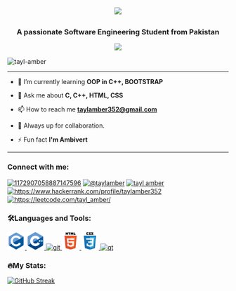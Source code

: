 <h1 align="center">
<h1 align="center">
    <img src="https://readme-typing-svg.herokuapp.com/?font=Times&size=35&center=true&vCenter=true&width=500&height=70&duration=4000&lines=Hi+There!+👋;+I'm+Tayl+Amber!;" />
</h1>
</h1>
<h3 align="center">A passionate Software Engineering Student from Pakistan</h3>
 
  <p align="center" height="250"> <img src="https://user-images.githubusercontent.com/74038190/241765440-80728820-e06b-4f96-9c9e-9df46f0cc0a5.gif"/></p>
<p align="left"> <img src="https://komarev.com/ghpvc/?username=tayl-amber&label=Profile%20views&color=0e75b6&style=flat" alt="tayl-amber" /> </p>
<hr>

- 🌱 I’m currently learning **OOP in C++, BOOTSTRAP**
  
- 💬 Ask me about **C, C++, HTML, CSS**

- 📫 How to reach me **taylamber352@gmail.com**
  
- 🤍  Always up for collaboration.
  
- ⚡ Fun fact **I'm Ambivert**
<hr>
<h3 align="left">Connect with me:</h3>
<p align="left">

<a href="https://discordapp.com/users/1172907058887147596" target="blank"><img align="center" src="https://raw.githubusercontent.com/rahuldkjain/github-profile-readme-generator/master/src/images/icons/Social/discord.svg" alt="1172907058887147596" height="30" width="40" /></a>
<a href="https://twitter.com/Taylamber" target="blank"><img align="center" src="https://raw.githubusercontent.com/rahuldkjain/github-profile-readme-generator/master/src/images/icons/Social/twitter.svg" alt="@taylamber" height="30" width="40" /></a>
<a href="https://www.linkedin.com/in/taylamber/" target="blank"><img align="center" src="https://raw.githubusercontent.com/rahuldkjain/github-profile-readme-generator/master/src/images/icons/Social/linked-in-alt.svg" alt="tayl amber" height="30" width="40" /></a>
<a href="https://www.hackerrank.com/taylamber352" target="blank"><img align="center" src="https://raw.githubusercontent.com/rahuldkjain/github-profile-readme-generator/master/src/images/icons/Social/hackerrank.svg" alt="https://www.hackerrank.com/profile/taylamber352" height="30" width="40" /></a>
<a href="https://www.leetcode.com/tayl_amber/" target="blank"><img align="center" src="https://raw.githubusercontent.com/rahuldkjain/github-profile-readme-generator/master/src/images/icons/Social/leet-code.svg" alt="https://leetcode.com/tayl_amber/" height="30" width="40" /></a>

</p>

<h3 align="left">🛠️Languages and Tools:</h3>
<p align="left"> <a href="https://www.cprogramming.com/" target="_blank" rel="noreferrer"> <img src="https://raw.githubusercontent.com/devicons/devicon/master/icons/c/c-original.svg" alt="c" width="40" height="40"/> </a> <a href="https://www.w3schools.com/cpp/" target="_blank" rel="noreferrer"> <img src="https://raw.githubusercontent.com/devicons/devicon/master/icons/cplusplus/cplusplus-original.svg" alt="cplusplus" width="40" height="40"/> </a> <a href="https://git-scm.com/" target="_blank" rel="noreferrer"> <img src="https://www.vectorlogo.zone/logos/git-scm/git-scm-icon.svg" alt="git" width="40" height="40"/> </a> <a href="https://www.w3.org/html/" target="_blank" rel="noreferrer"> <img src="https://raw.githubusercontent.com/devicons/devicon/master/icons/html5/html5-original-wordmark.svg" alt="html5" width="40" height="40"/> </a> <a href="https://www.w3schools.com/css/" target="_blank" rel="noreferrer"> <img src="https://raw.githubusercontent.com/devicons/devicon/master/icons/css3/css3-original-wordmark.svg" alt="css3" width="40" height="40"/> </a>   <a href="https://www.qt.io/" target="_blank" rel="noreferrer"> <img src="https://upload.wikimedia.org/wikipedia/commons/0/0b/Qt_logo_2016.svg" alt="qt" width="40" height="40"/> </a></p>
<h3 align="left">🔥My Stats: </h3>
<a href="https://git.io/streak-stats"><img src="http://github-readme-streak-stats.herokuapp.com?user=Tayl-Amber&theme=highcontrast" alt="GitHub Streak" /></a>
<!--  <a href="https://leetcode.com/Tayl_Amber/"><img width="40%" height="400px" src="https://leetcode.card.workers.dev/Tayl_Amber?theme=dark&font=baloo&extension=null&border=2&border_radius=8"></a> -->

<!--  <p>&nbsp;<img align="center" src="https://github-readme-stats.vercel.app/api?username=tayl-amber&show_icons=true&locale=en" alt="tayl-amber" /></p>
 --><!-- <p><img align="right" src="https://github-readme-stats.vercel.app/api/top-langs?username=tayl-amber&show_icons=true&locale=en&layout=compact&theme=highcontrast" alt="tayl-amber" /></p> -->
